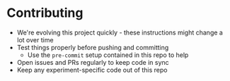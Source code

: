 # Contributing
* We're evolving this project quickly - these instructions might change a lot over time
* Test things properly before pushing and committing
  * Use the `pre-commit` setup contained in this repo to help
* Open issues and PRs regularly to keep code in sync
* Keep any experiment-specific code out of this repo
